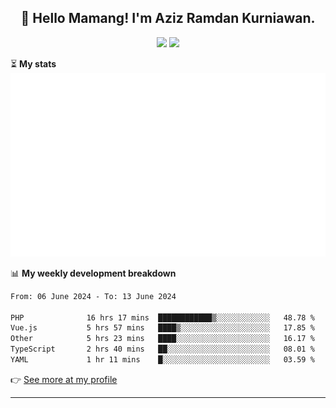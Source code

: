 <h2 align="center">👋 Hello Mamang! I'm Aziz Ramdan Kurniawan.</h2>  
<p align="center">
  <img src="https://komarev.com/ghpvc/?username=azizramdan">
  <img src="https://wakatime.com/badge/user/90056fa0-4c31-4eca-954e-2a3ac05896f9.svg">
</p>
    
⏳ **My stats**  
![](https://raw.githubusercontent.com/azizramdan/github-stats/master/generated/overview.svg#gh-dark-mode-only)

📊 **My weekly development breakdown**
<!--START_SECTION:waka-->

```txt
From: 06 June 2024 - To: 13 June 2024

PHP              16 hrs 17 mins  ████████████▒░░░░░░░░░░░░   48.78 %
Vue.js           5 hrs 57 mins   ████▒░░░░░░░░░░░░░░░░░░░░   17.85 %
Other            5 hrs 23 mins   ████░░░░░░░░░░░░░░░░░░░░░   16.17 %
TypeScript       2 hrs 40 mins   ██░░░░░░░░░░░░░░░░░░░░░░░   08.01 %
YAML             1 hr 11 mins    █░░░░░░░░░░░░░░░░░░░░░░░░   03.59 %
```

<!--END_SECTION:waka-->
👉 [See more at my profile](https://wakatime.com/@azizramdan)
***
